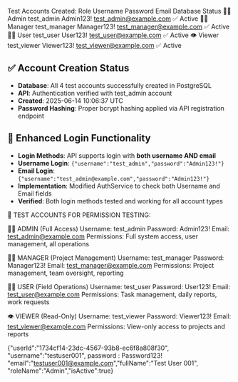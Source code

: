 Test Accounts Created:
Role	Username	Password	Email	Database Status
👨‍💼 Admin	test_admin	Admin123!	test_admin@example.com	✅ Active
👩‍💼 Manager	test_manager	Manager123!	test_manager@example.com	✅ Active
👨‍🔧 User	test_user	User123!	test_user@example.com	✅ Active
👁️ Viewer	test_viewer	Viewer123!	test_viewer@example.com	✅ Active


## ✅ Account Creation Status
- **Database**: All 4 test accounts successfully created in PostgreSQL
- **API**: Authentication verified with test_admin account
- **Created**: 2025-06-14 10:06:37 UTC
- **Password Hashing**: Proper bcrypt hashing applied via API registration endpoint

## 🔐 Enhanced Login Functionality
- **Login Methods**: API supports login with **both username AND email**
- **Username Login**: `{"username":"test_admin","password":"Admin123!"}`
- **Email Login**: `{"username":"test_admin@example.com","password":"Admin123!"}`
- **Implementation**: Modified AuthService to check both Username and Email fields
- **Verified**: Both login methods tested and working for all account types


🔐 TEST ACCOUNTS FOR PERMISSION TESTING:

👨‍💼 ADMIN (Full Access)
   Username: test_admin
   Password: Admin123!
   Email: test_admin@example.com
   Permissions: Full system access, user management, all operations

👩‍💼 MANAGER (Project Management)
   Username: test_manager
   Password: Manager123!
   Email: test_manager@example.com
   Permissions: Project management, team oversight, reporting

👨‍🔧 USER (Field Operations)
   Username: test_user
   Password: User123!
   Email: test_user@example.com
   Permissions: Task management, daily reports, work requests

👁️ VIEWER (Read-Only)
   Username: test_viewer
   Password: Viewer123!
   Email: test_viewer@example.com
   Permissions: View-only access to projects and reports

{"userId":"1734cf14-23dc-4567-93b8-ec6f8a808f30",
"username":"testuser001",
password : Password123!
"email":"testuser001@example.com","fullName":"Test User 001",
"roleName":"Admin","isActive":true}